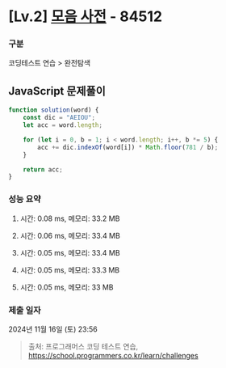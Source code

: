 # [Lv.2] [모음 사전](https://school.programmers.co.kr/learn/courses/30/lessons/84512?language=javascript) - 84512 

### 구분

코딩테스트 연습 > 완전탐색

## JavaScript 문제풀이

```js
function solution(word) {
    const dic = "AEIOU";
    let acc = word.length;

    for (let i = 0, b = 1; i < word.length; i++, b *= 5) {
        acc += dic.indexOf(word[i]) * Math.floor(781 / b);
    }

    return acc;
}

```

### 성능 요약

1. 시간: 0.08 ms, 메모리: 33.2 MB

2. 시간: 0.06 ms, 메모리: 33.4 MB
3. 시간: 0.05 ms, 메모리: 33.4 MB
4. 시간: 0.05 ms, 메모리: 33.3 MB
5. 시간: 0.05 ms, 메모리: 33 MB

### 제출 일자

2024년 11월 16일 (토) 23:56

> 출처: 프로그래머스 코딩 테스트 연습, https://school.programmers.co.kr/learn/challenges